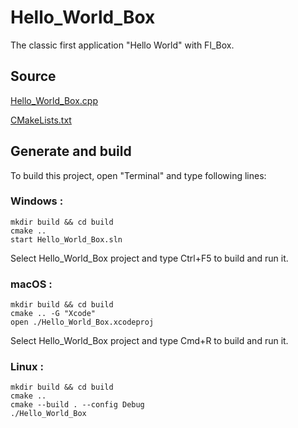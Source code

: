 # Hello_World_Box

The classic first application "Hello World" with Fl_Box.

## Source

[Hello_World_Box.cpp](Hello_World_Box.cpp)

[CMakeLists.txt](CMakeLists.txt)

## Generate and build

To build this project, open "Terminal" and type following lines:

### Windows :

``` shell
mkdir build && cd build
cmake .. 
start Hello_World_Box.sln
```

Select Hello_World_Box project and type Ctrl+F5 to build and run it.

### macOS :

``` shell
mkdir build && cd build
cmake .. -G "Xcode"
open ./Hello_World_Box.xcodeproj
```

Select Hello_World_Box project and type Cmd+R to build and run it.

### Linux :

``` shell
mkdir build && cd build
cmake .. 
cmake --build . --config Debug
./Hello_World_Box
```
